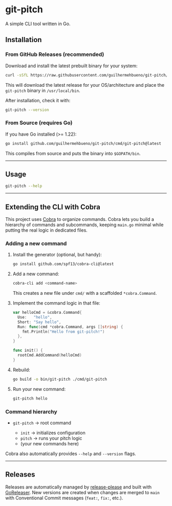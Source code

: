 
# git-pitch

A simple CLI tool written in Go.

## Installation

### From GitHub Releases (recommended)

Download and install the latest prebuilt binary for your system:

```bash
curl -sSfL https://raw.githubusercontent.com/guilhermehbueno/git-pitch/main/scripts/install.sh | bash
````

This will download the latest release for your OS/architecture and place the `git-pitch` binary in `/usr/local/bin`.

After installation, check it with:

```bash
git-pitch --version
```

### From Source (requires Go)

If you have Go installed (>= 1.22):

```bash
go install github.com/guilhermehbueno/git-pitch/cmd/git-pitch@latest
```

This compiles from source and puts the binary into `$GOPATH/bin`.

---

## Usage

```bash
git-pitch --help
```

---

## Extending the CLI with Cobra

This project uses [Cobra](https://github.com/spf13/cobra) to organize commands.
Cobra lets you build a hierarchy of commands and subcommands, keeping `main.go` minimal while putting the real logic in dedicated files.

### Adding a new command

1. Install the generator (optional, but handy):

   ```bash
   go install github.com/spf13/cobra-cli@latest
   ```

2. Add a new command:

   ```bash
   cobra-cli add <command-name>
   ```

   This creates a new file under `cmd/` with a scaffolded `*cobra.Command`.

3. Implement the command logic in that file:

   ```go
   var helloCmd = &cobra.Command{
     Use:   "hello",
     Short: "Say hello",
     Run: func(cmd *cobra.Command, args []string) {
       fmt.Println("Hello from git-pitch!")
     },
   }

   func init() {
     rootCmd.AddCommand(helloCmd)
   }
   ```

4. Rebuild:

   ```bash
   go build -o bin/git-pitch ./cmd/git-pitch
   ```

5. Run your new command:

   ```bash
   git-pitch hello
   ```

### Command hierarchy

* `git-pitch` → root command

    * `init` → initializes configuration
    * `pitch` → runs your pitch logic
    * (your new commands here)

Cobra also automatically provides `--help` and `--version` flags.

---

## Releases

Releases are automatically managed by [release-please](https://github.com/googleapis/release-please-action)
and built with [GoReleaser](https://goreleaser.com/). New versions are created when changes are merged to `main` with Conventional Commit messages (`feat:`, `fix:`, etc.).

```
